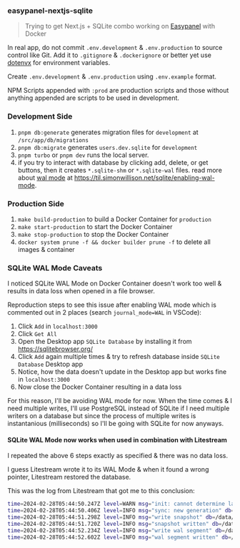 ### easypanel-nextjs-sqlite

> Trying to get Next.js + SQLite combo working on [Easypanel](https://easypanel.io) with Docker

In real app, do not commit `.env.development` & `.env.production` to source control like Git. Add it to `.gitignore` & `.dockerignore` or better yet use [dotenvx](https://dotenvx.com) for environment variables.

Create `.env.development` & `.env.production` using `.env.example` format.

NPM Scripts appended with `:prod` are production scripts and those without anything appended are scripts to be used in development.

### Development Side

1. `pnpm db:generate` generates migration files for `development` at `/src/app/db/migrations`
2. `pnpm db:migrate` generates `users.dev.sqlite` for `development`
3. `pnpm turbo` or `pnpm dev` runs the local server.
4. if you try to interact with database by clicking add, delete, or get buttons, then it creates `*.sqlite-shm` or `*.sqlite-wal` files. read more about [wal mode](https://www.sqlite.org/wal.html) at https://til.simonwillison.net/sqlite/enabling-wal-mode.

### Production Side

1. `make build-production` to build a Docker Container for `production`
2. `make start-production` to start the Docker Container
3. `make stop-production` to stop the Docker Container
4. `docker system prune -f && docker builder prune -f` to delete all images & container

### SQLite WAL Mode Caveats

I noticed SQLite WAL Mode on Docker Container doesn't work too well & results in data loss when opened in a file browser.

Reproduction steps to see this issue after enabling WAL mode which is commented out in 2 places (search `journal_mode=WAL` in VSCode):

1. Click `Add` in `localhost:3000`
2. Click `Get All`
3. Open the Desktop app `SQLite Database` by installing it from https://sqlitebrowser.org/
4. Click `Add` again multiple times & try to refresh database inside `SQLite Database` Desktop app
5. Notice, how the data doesn't update in the Desktop app but works fine in `localhost:3000`
6. Now close the Docker Container resulting in a data loss

For this reason, I'll be avoiding WAL mode for now. When the time comes & I need multiple writes, I'll use PostgreSQL instead of SQLite if I need multiple writers on a database but since the process of multiple writes is instantanious (milliseconds) so I'll be going with SQLite for now anyways.

#### SQLite WAL Mode now works when used in combination with Litestream

I repeated the above 6 steps exactly as specified & there was no data loss.

I guess Litestream wrote it to its WAL Mode & when it found a wrong pointer, Litestream restored the database.

This was the log from Litestream that got me to this conclusion:

```bash
time=2024-02-28T05:44:50.247Z level=WARN msg="init: cannot determine last wal position, clearing generation" db=/data/users.prod.sqlite error="primary wal header: EOF"
time=2024-02-28T05:44:50.406Z level=INFO msg="sync: new generation" db=/data/users.prod.sqlite generation=ab8dd20a19bb28f7 reason="no generation exists"
time=2024-02-28T05:44:51.298Z level=INFO msg="write snapshot" db=/data/users.prod.sqlite replica=s3 position=ab8dd20a19bb28f7/00000000:4152
time=2024-02-28T05:44:51.720Z level=INFO msg="snapshot written" db=/data/users.prod.sqlite replica=s3 position=ab8dd20a19bb28f7/00000000:4152 elapsed=422.755427ms sz=1512
time=2024-02-28T05:44:52.234Z level=INFO msg="write wal segment" db=/data/users.prod.sqlite replica=s3 position=ab8dd20a19bb28f7/00000000:0
time=2024-02-28T05:44:52.602Z level=INFO msg="wal segment written" db=/data/users.prod.sqlite replica=s3 position=ab8dd20a19bb28f7/00000000:0 elapsed=367.834931ms sz=4152
```
